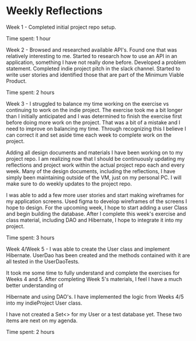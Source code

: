 # Weekly Reflections

Week 1 - Completed initial project repo setup.

Time spent: 1 hour

Week 2 - Browsed and researched available API's. Found one that was relatively interesting to me. Started to research how to use an API in an application, something I have not really done before. Developed a problem statement. Completed indie project pitch in the slack channel. Started to write user stories and identified those that are part of the Minimum Viable Product.

Time spent: 2 hours

Week 3 - I struggled to balance my time working on the exercise vs continuing to work on the indie project. The exercise took me a bit longer than I initially anticipated and I was determined to finish the exercise first before doing more work on the project. That was a bit of a mistake and I need to improve on balancing my time. Through recognizing this I believe I can correct it and set aside time each week to complete work on the project.

Adding all design documents and materials I have been working on to my project repo. I am realizing now that I should be continuously updating my reflections and project work within the actual project repo each and every week. Many of the design documents, including the reflections, I have simply been maintaining outside of the VM, just on my personal PC. I will make sure to do weekly updates to the project repo.

I was able to add a few more user stories and start making wireframes for my application screens. Used figma to develop wireframes of the screens I hope to design. For the upcoming week, I hope to start adding a user Class and begin building the database. After I complete this week's exercise and class material, including DAO and Hibernate, I hope to integrate it into my project.

Time spent: 3 hours

Week 4/Week 5 - I was able to create the User class and implement Hibernate. UserDao has been created and the methods contained with it are all tested in the UserDaoTests.

It took me some time to fully understand and complete the exercises for Weeks 4 and 5. After completing Week 5's materials, I feel I have a much better understanding of 

Hibernate and using DAO's. I have implemented the logic from Weeks 4/5 into my indieProject User class. 

I have not created a Set<> for my User or a test database yet. These two items are next on my agenda.

Time spent: 2 hours